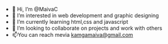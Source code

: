 - 👋 Hi, I’m @MaivaC
- 👀 I’m interested in web development and graphic designing
- 🌱 I’m currently learning html,css and javascript
- 💞️ I’m looking to collaborate on projects and work with others
- 📫You can reach mevia kamgamaiva@gmail.com

<!---
MaivaC/MaivaC is a ✨ special ✨ repository because its `README.md` (this file) appears on your GitHub profile.
You can click the Preview link to take a look at your changes.
--->

